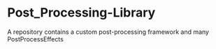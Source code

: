 # Post_Processing-Library
A repository contains a custom post-processing framework and many PostProcessEffects
